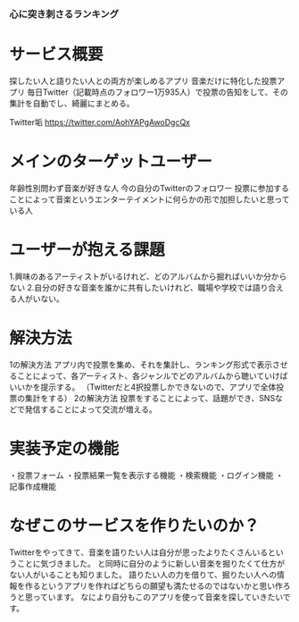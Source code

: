 ### 心に突き刺さるランキング

# サービス概要
探したい人と語りたい人との両方が楽しめるアプリ
音楽だけに特化した投票アプリ
毎日Twitter（記載時点のフォロワー1万935人）で投票の告知をして、その集計を自動でし、綺麗にまとめる。

Twitter垢
https://twitter.com/AohYAPgAwoDgcQx

# メインのターゲットユーザー
年齢性別問わず音楽が好きな人
今の自分のTwitterのフォロワー
投票に参加することによって音楽というエンターテイメントに何らかの形で加担したいと思っている人

# ユーザーが抱える課題
1.興味のあるアーティストがいるけれど、どのアルバムから掘ればいいか分からない
2.自分の好きな音楽を誰かに共有したいけれど、職場や学校では語り合える人がいない。

# 解決方法
1の解決方法
アプリ内で投票を集め、それを集計し、ランキング形式で表示させることによって、各アーティスト、各ジャンルでどのアルバムから聴いていけばいいかを提示する。
（Twitterだと4択投票しかできないので、アプリで全体投票の集計をする）
2の解決方法
投票をすることによって、話題ができ、SNSなどで発信することによって交流が増える。


# 実装予定の機能
・投票フォーム
・投票結果一覧を表示する機能
・検索機能
・ログイン機能
・記事作成機能

# なぜこのサービスを作りたいのか？
Twitterをやってきて、音楽を語りたい人は自分が思ったよりたくさんいるということに気づきました。
と同時に自分のように新しい音楽を掘りたくて仕方がない人がいることも知りました。
語りたい人の力を借りて、掘りたい人への情報を作るというアプリを作ればどちらの願望も満たせるのではないかと思い作ろうと思っています。
なにより自分もこのアプリを使って音楽を探していきたいです。
